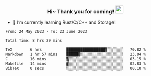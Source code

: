 <h3 align="center">
    Hi~ Thank you for coming!
    <img src="https://media.giphy.com/media/hvRJCLFzcasrR4ia7z/giphy.gif" width="25px">
</h3>

<!--
**pineapple-man/pineapple-man** is a ✨ _special_ ✨ repository because its `README.md` (this file) appears on your GitHub profile.

Here are some ideas to get you started:
- 🔭 I’m currently working on ...
- 🤔 I’m looking for help with ...
- 💬 Ask me about ...
- 📫 How to reach me: ...
- 😄 Pronouns: ...
- ⚡ Fun fact: 
- 👯 I’m looking to collaborate on kubernetes
-->
- 🌱 I’m currently learning Rust/C/C++ and Storage!

<!--START_SECTION:waka-->

```txt
From: 24 May 2023 - To: 23 June 2023

Total Time: 8 hrs 29 mins

TeX        6 hrs           █████████████████▓░░░░░░░   70.82 %
Markdown   1 hr 57 mins    █████▓░░░░░░░░░░░░░░░░░░░   23.04 %
C          16 mins         ▓░░░░░░░░░░░░░░░░░░░░░░░░   03.15 %
Makefile   14 mins         ▓░░░░░░░░░░░░░░░░░░░░░░░░   02.83 %
BibTeX     0 secs          ░░░░░░░░░░░░░░░░░░░░░░░░░   00.10 %
```

<!--END_SECTION:waka-->
